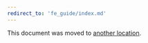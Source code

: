 ```yaml
---
redirect_to: 'fe_guide/index.md'
---
```


This document was moved to [another location](fe_guide/index.md).

<!-- This redirect file can be deleted February 1, 2021, or later. -->
<!-- Before deletion, see: https://docs.gitlab.com/ee/development/documentation/#move-or-rename-a-page -->
